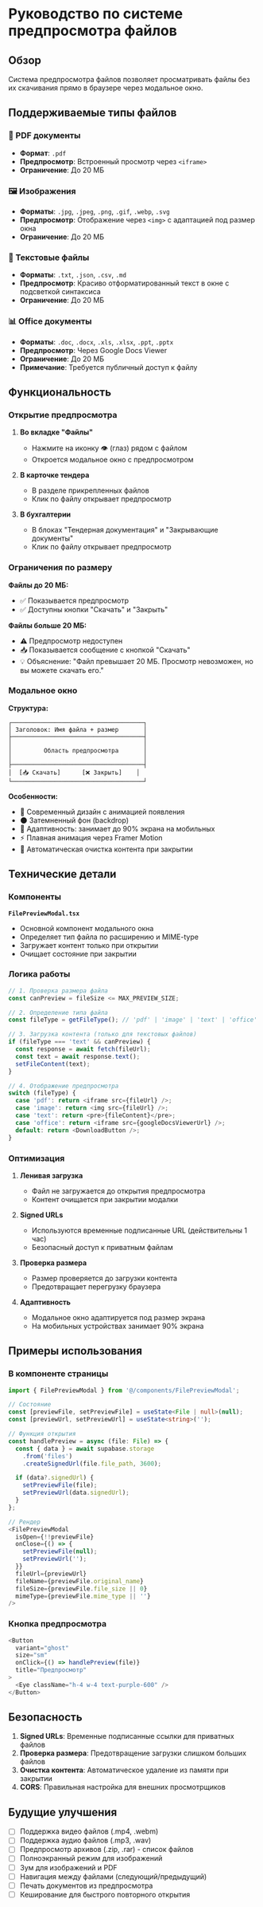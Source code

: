 # Руководство по системе предпросмотра файлов

## Обзор

Система предпросмотра файлов позволяет просматривать файлы без их скачивания прямо в браузере через модальное окно.

## Поддерживаемые типы файлов

### 📄 PDF документы
- **Формат**: `.pdf`
- **Предпросмотр**: Встроенный просмотр через `<iframe>`
- **Ограничение**: До 20 МБ

### 🖼️ Изображения
- **Форматы**: `.jpg`, `.jpeg`, `.png`, `.gif`, `.webp`, `.svg`
- **Предпросмотр**: Отображение через `<img>` с адаптацией под размер окна
- **Ограничение**: До 20 МБ

### 📝 Текстовые файлы
- **Форматы**: `.txt`, `.json`, `.csv`, `.md`
- **Предпросмотр**: Красиво отформатированный текст в окне с подсветкой синтаксиса
- **Ограничение**: До 20 МБ

### 📊 Office документы
- **Форматы**: `.doc`, `.docx`, `.xls`, `.xlsx`, `.ppt`, `.pptx`
- **Предпросмотр**: Через Google Docs Viewer
- **Ограничение**: До 20 МБ
- **Примечание**: Требуется публичный доступ к файлу

## Функциональность

### Открытие предпросмотра

1. **Во вкладке "Файлы"**
   - Нажмите на иконку 👁️ (глаз) рядом с файлом
   - Откроется модальное окно с предпросмотром

2. **В карточке тендера**
   - В разделе прикрепленных файлов
   - Клик по файлу открывает предпросмотр

3. **В бухгалтерии**
   - В блоках "Тендерная документация" и "Закрывающие документы"
   - Клик по файлу открывает предпросмотр

### Ограничения по размеру

**Файлы до 20 МБ:**
- ✅ Показывается предпросмотр
- ✅ Доступны кнопки "Скачать" и "Закрыть"

**Файлы больше 20 МБ:**
- ⚠️ Предпросмотр недоступен
- 📥 Показывается сообщение с кнопкой "Скачать"
- 💡 Объяснение: "Файл превышает 20 МБ. Просмотр невозможен, но вы можете скачать его."

### Модальное окно

**Структура:**
```
┌─────────────────────────────────────┐
│ Заголовок: Имя файла + размер       │
├─────────────────────────────────────┤
│                                     │
│         Область предпросмотра       │
│                                     │
├─────────────────────────────────────┤
│  [📥 Скачать]      [❌ Закрыть]    │
└─────────────────────────────────────┘
```

**Особенности:**
- 🎨 Современный дизайн с анимацией появления
- 🌑 Затемненный фон (backdrop)
- 📱 Адаптивность: занимает до 90% экрана на мобильных
- ⚡ Плавная анимация через Framer Motion
- 🔄 Автоматическая очистка контента при закрытии

## Технические детали

### Компоненты

**`FilePreviewModal.tsx`**
- Основной компонент модального окна
- Определяет тип файла по расширению и MIME-type
- Загружает контент только при открытии
- Очищает состояние при закрытии

### Логика работы

```typescript
// 1. Проверка размера файла
const canPreview = fileSize <= MAX_PREVIEW_SIZE;

// 2. Определение типа файла
const fileType = getFileType(); // 'pdf' | 'image' | 'text' | 'office' | 'unknown'

// 3. Загрузка контента (только для текстовых файлов)
if (fileType === 'text' && canPreview) {
  const response = await fetch(fileUrl);
  const text = await response.text();
  setFileContent(text);
}

// 4. Отображение предпросмотра
switch (fileType) {
  case 'pdf': return <iframe src={fileUrl} />;
  case 'image': return <img src={fileUrl} />;
  case 'text': return <pre>{fileContent}</pre>;
  case 'office': return <iframe src={googleDocsViewerUrl} />;
  default: return <DownloadButton />;
}
```

### Оптимизация

1. **Ленивая загрузка**
   - Файл не загружается до открытия предпросмотра
   - Контент очищается при закрытии модалки

2. **Signed URLs**
   - Используются временные подписанные URL (действительны 1 час)
   - Безопасный доступ к приватным файлам

3. **Проверка размера**
   - Размер проверяется до загрузки контента
   - Предотвращает перегрузку браузера

4. **Адаптивность**
   - Модальное окно адаптируется под размер экрана
   - На мобильных устройствах занимает 90% экрана

## Примеры использования

### В компоненте страницы

```typescript
import { FilePreviewModal } from '@/components/FilePreviewModal';

// Состояние
const [previewFile, setPreviewFile] = useState<File | null>(null);
const [previewUrl, setPreviewUrl] = useState<string>('');

// Функция открытия
const handlePreview = async (file: File) => {
  const { data } = await supabase.storage
    .from('files')
    .createSignedUrl(file.file_path, 3600);

  if (data?.signedUrl) {
    setPreviewFile(file);
    setPreviewUrl(data.signedUrl);
  }
};

// Рендер
<FilePreviewModal
  isOpen={!!previewFile}
  onClose={() => {
    setPreviewFile(null);
    setPreviewUrl('');
  }}
  fileUrl={previewUrl}
  fileName={previewFile.original_name}
  fileSize={previewFile.file_size || 0}
  mimeType={previewFile.mime_type || ''}
/>
```

### Кнопка предпросмотра

```typescript
<Button
  variant="ghost"
  size="sm"
  onClick={() => handlePreview(file)}
  title="Предпросмотр"
>
  <Eye className="h-4 w-4 text-purple-600" />
</Button>
```

## Безопасность

1. **Signed URLs**: Временные подписанные ссылки для приватных файлов
2. **Проверка размера**: Предотвращение загрузки слишком больших файлов
3. **Очистка контента**: Автоматическое удаление из памяти при закрытии
4. **CORS**: Правильная настройка для внешних просмотрщиков

## Будущие улучшения

- [ ] Поддержка видео файлов (.mp4, .webm)
- [ ] Поддержка аудио файлов (.mp3, .wav)
- [ ] Предпросмотр архивов (.zip, .rar) - список файлов
- [ ] Полноэкранный режим для изображений
- [ ] Зум для изображений и PDF
- [ ] Навигация между файлами (следующий/предыдущий)
- [ ] Печать документов из предпросмотра
- [ ] Кеширование для быстрого повторного открытия
